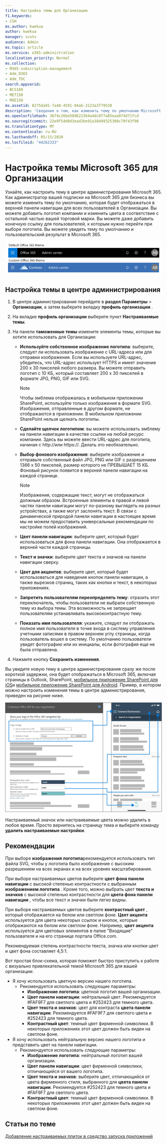 ```yaml
---
title: Настройка темы для Организации
f1.keywords:
- CSH
ms.author: kwekua
author: kwekua
manager: scotv
audience: Admin
ms.topic: article
ms.service: o365-administration
localization_priority: Normal
ms.collection:
- M365-subscription-management
- Adm_O365
- Adm_TOC
search.appverid:
- BCS160
- MET150
- MOE150
ms.assetid: 8275da91-7a48-4591-94ab-3123a3f79530
description: 'Сведения о том, как изменить тему по умолчанию Microsoft 365 и настроить ее на использование логотипа или цвета вашей компании. '
ms.openlocfilehash: 3674c26be50d622364a4dc077a85eaa974d71fcd
ms.sourcegitcommit: 22e9f54d0d3ead2be91a38d49325308c70f43f90
ms.translationtype: MT
ms.contentlocale: ru-RU
ms.lasthandoff: 05/15/2020
ms.locfileid: "44262333"
---
```

# <a name="customize-the-microsoft-365-theme-for-your-organization"></a>Настройка темы Microsoft 365 для Организации

Узнайте, как настроить тему в центре администрирования Microsoft 365. Как администратор вашей подписки на Microsoft 365 для бизнеса вы можете изменить тему по умолчанию, которая будет отображаться в верхней панели навигации для всех пользователей в Организации. Вы можете добавить логотип компании и изменить цвета в соответствие с остальной частью вашей торговой марки. Вы можете даже добавить конечную ссылку для пользователей, к которым нужно перейти при выборе логотипа. Вы можете увидеть тему по умолчанию и пользовательский результат в Microsoft 365.
  
![Тема Microsoft 365 по умолчанию и пользовательская тема Microsoft 365](../../media/e2cbc922-b424-4683-8c5c-fdbcbd0ce844.png)
  
## <a name="customize-your-theme-in-the-admin-center"></a>Настройка темы в центре администрирования

1. В центре администрирования перейдите в **раздел Параметры** \> **Организации**, а затем выберите вкладку **профиль организации** .

2. На вкладке **профиль организации** выберите пункт **Настраиваемые темы**.

3. На панели **таможенные темы** измените элементы темы, которые вы хотите использовать для Организации:
    
    - **Используйте собственное изображение логотипа**: выберите, следует ли использовать изображение с URL-адреса или для отправки изображения. Если вы используете URL-адрес, убедитесь, что URL-адрес использует HTTPS и имеет значение 200 x 30 пикселей любого размера. Вы можете отправить логотип с 10 КБ, который составляет 200 x 30 пикселей в формате JPG, PNG, GIF или SVG.

      > [!NOTE]
      > Чтобы эмблема отображалась в мобильном приложении SharePoint, используйте только изображения в формате SVG. Изображения, отправленные в другом формате, не отображаются в приложении. В мобильном приложении SharePoint нельзя щелкать логотипы.

    - **Сделайте щелчок логотипом**: вы можете использовать эмблему на панели навигации в качестве ссылки на любой ресурс компании. Здесь вы можете ввести URL-адрес для логотипа, начиная с http://или https://. Делать это необязательно.

    - **Выбор фонового изображения**: выберите изображение и отправьте собственный файл JPG, PNG или GIF с разрешением 1366 x 50 пикселей, размер которого не ПРЕВЫШАЕТ 15 КБ. Фоновый рисунок появится в верхней панели навигации на каждой странице.

      > [!NOTE]
      > Изображения, содержащие текст, могут не отображаться должным образом. Встроенные элементы в правой и левой частях панели навигации могут по-разному выглядеть на разных устройствах, а также могут заслонять текст. В связи с динамической природой панели навигации в настоящее время мы не можем предоставить универсальные рекомендации по настройке полей изображений. 

    - **Цвет панели навигации**: выберите цвет, который будет использоваться для фона панели навигации. Она отображается в верхней части каждой страницы.

    - **Текст и значки**: выберите цвет текста и значков на панели навигации сверху.

    - **Цвет для акцентов**: выберите цвет, который будет использоваться для наведения кнопок панели навигации, а также вырезков страниц, таких как кнопки и текст, в некоторых приложениях.

     - **Запретить пользователям переопределять тему**: отразить этот переключатель, чтобы пользователи не выбрали собственную тему из выбора темы. Эта возможность не запрещает пользователям устанавливать высококонтрастную тему.

    - **Показать имя пользователя**: укажите, следует ли отображать полное имя пользователя в точке входа в систему управления учетными записями в правом верхнем углу страницы, когда пользователь вошел в систему. По умолчанию пользователи увидят фотографию или их инициалы, если фотография еще не была отправлена.
    
4. Нажмите кнопку **Сохранить изменения**.
    
Вы увидите новую тему в центре администрирования сразу же после короткой задержки, она будет отображаться в Microsoft 365, включая страницы в Outlook, SharePoint, [мобильное приложение SharePoint для iOS](https://support.office.com/article/SharePoint-mobile-app-for-iOS-339402ce-16bb-4c97-9475-0c5375ccef7a)и [мобильное приложение SharePoint для Android](https://support.office.com/article/SharePoint-mobile-app-for-Android-d875654b-fb0a-4dbe-a17a-a676cf936284). Пример, в котором можно настроить изменения темы в центре администрирования, приведен на рисунке ниже.

![m365 — Admin — клиент — тема — основные сведения](../../media/m365-admin-tenant-theme-conceptual.png)

Настраиваемый значок или настраиваемые цвета можно удалить в любое время. Просто вернитесь на страницу тема и выберите команду **удалить настраиваемые настройки**.
  
## <a name="best-practices"></a>Рекомендации

При выборе **изображения логотипа**рекомендуется использовать тип файла SVG, чтобы у логотипа было изображение с высоким разрешением на всех экранах и на всех уровнях масштабирования.

При выборе настраиваемых цветов выберите **цвет фона панели навигации** с высокой степенью контрастности с выбранным **изображением логотипа** . Кроме того, можно выбрать цвет **текста и значков** с высокой степенью контрастности для **цвета фона панели навигации** , чтобы все текст и значки были легко видны.

При выборе настраиваемых цветов выберите **контрастный цвет** , который отображается на белом или светлом фоне. **Цвет акцента** используется для цвета некоторых ссылок и кнопок, которые отображаются на белом или светлом фоне. Например, **цвет акцента** используется для цветовых элементов в папке "Входящие" пользователя и на его странице портала Office.com. 
  
Рекомендуемая степень контрастности текста, значка или кнопки цвет и цвет фона составляет 4,5:1.

Вот простая блок-схема, которая поможет быстро приступить к работе с визуально привлекательной темой Microsoft 365 для вашей организации:
  - Я хочу использовать цветную версию нашего логотипа.
    - Рекомендуется использовать следующие параметры:
      - **Изображение логотипа**: цветной логотип вашей организации.
      - **Цвет панели навигации**: нейтральный цвет. Рекомендуется #FAF9F7 для светлого цвета и #252423 для темного цвета.
      - **Цвет текста и значков**: цвет для контраста **цвета панели навигации**. Рекомендуется #FAF9F7 для светлого цвета и #252423 для темного цвета.
      - **Контрастный цвет**: темный цвет фирменной символики. В некоторых приложениях этот цвет должен быть виден на светлом фоне.
  - Я хочу использовать нейтральную версию нашего логотипа и представить цвет на панели навигации.
    - Рекомендуется использовать следующие параметры:
      - **Изображение логотипа**: нейтральный логотип вашей организации.
      - **Цвет панели навигации**: цвет фирменной символики, отличающийся от вашего логотипа.
      - **Цвет текста и значков**: выберите цвет, отличающийся от цвета фирменного стиля, выбранного для **цвета панели навигации**. Рекомендуется #252423 для темного цвета и #FAF9F7 для светлого цвета.
      - **Контрастный цвет**: темный цвет фирменной символики. В некоторых приложениях этот цвет должен быть виден на светлом фоне.
  
## <a name="related-articles"></a>Статьи по теме

[Добавление настраиваемых плиток в средство запуска приложений](../manage/customize-the-app-launcher.md)
  
  
